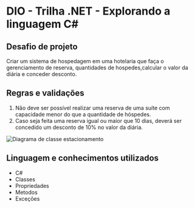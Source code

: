 # DIO - Trilha .NET - Explorando a linguagem C#

## Desafio de projeto
Criar um sistema de hospedagem em uma hotelaria que faça o gerenciamento de reserva, quantidades de hospedes,calcular o valor da diária e conceder desconto.

## Regras e validações
1. Não deve ser possível realizar uma reserva de uma suíte com capacidade menor do que a quantidade de hóspedes.
2. Caso seja feita uma reserva igual ou maior que 10 dias, deverá ser concedido um desconto de 10% no valor da diária.


![Diagrama de classe estacionamento](diagrama_classe_hotel.png)

## Linguagem e conhecimentos utilizados
- C#
- Classes
- Propriedades
- Metodos
- Exceções


